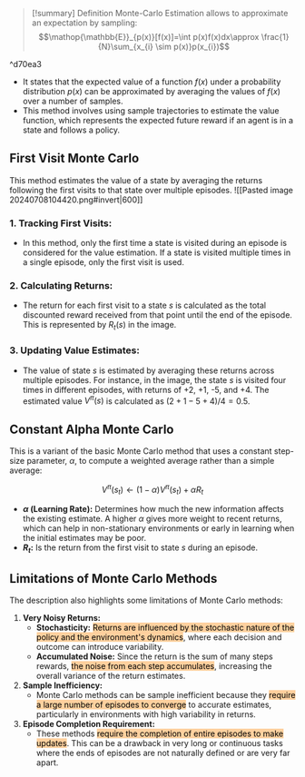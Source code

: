 > [!summary] Definition
> Monte-Carlo Estimation allows to approximate an expectation by sampling:$$\mathop{\mathbb{E}}_{p(x)}[f(x)]=\int p(x)f(x)dx\approx \frac{1}{N}\sum_{x_{i} \sim p(x)}p(x_{i})$$ 

^d70ea3

- It states that the expected value of a function $f(x)$ under a probability distribution $p(x)$  can be approximated by averaging the values of $f(x)$ over a number of samples.
- This method involves using sample trajectories to estimate the value function, which represents the expected future reward if an agent is in a state and follows a policy.
## First Visit Monte Carlo
This method estimates the value of a state by averaging the returns following the first visits to that state over multiple episodes. 
![[Pasted image 20240708104420.png#invert|600]]
### 1. **Tracking First Visits:**
   - In this method, only the first time a state is visited during an episode is considered for the value estimation. If a state is visited multiple times in a single episode, only the first visit is used.
### 2. **Calculating Returns:**
   - The return for each first visit to a state $s$ is calculated as the total discounted reward received from that point until the end of the episode. This is represented by $R_t(s)$ in the image.
### 3. **Updating Value Estimates:**
   - The value of state $s$ is estimated by averaging these returns across multiple episodes. For instance, in the image, the state $s$ is visited four times in different episodes, with returns of +2, +1, -5, and +4. The estimated value $V^\pi(s)$ is calculated as $(2 + 1 - 5 + 4) / 4 = 0.5$.
## Constant Alpha Monte Carlo
This is a variant of the basic Monte Carlo method that uses a constant step-size parameter, $\alpha$, to compute a weighted average rather than a simple average:

$$ V^\pi(s_t) \leftarrow (1 - \alpha) V^\pi(s_t) + \alpha R_t $$

- **$\alpha$ (Learning Rate):** Determines how much the new information affects the existing estimate. A higher $\alpha$ gives more weight to recent returns, which can help in non-stationary environments or early in learning when the initial estimates may be poor.
- **$R_t$:** Is the return from the first visit to state $s$ during an episode.
## Limitations of Monte Carlo Methods
The description also highlights some limitations of Monte Carlo methods:
1. **Very Noisy Returns:**
   - **Stochasticity:** <mark style="background: #FFB86CA6;">Returns are influenced by the stochastic nature of the policy and the environment's dynamics</mark>, where each decision and outcome can introduce variability.
   - **Accumulated Noise:** Since the return is the sum of many steps rewards, <mark style="background: #FFB86CA6;">the noise from each step accumulates</mark>, increasing the overall variance of the return estimates.
2. **Sample Inefficiency:**
   - Monte Carlo methods can be sample inefficient because they <mark style="background: #FFB86CA6;">require a large number of episodes to converge</mark> to accurate estimates, particularly in environments with high variability in returns.
3. **Episode Completion Requirement:**
   - These methods <mark style="background: #FFB86CA6;">require the completion of entire episodes to make updates</mark>. This can be a drawback in very long or continuous tasks where the ends of episodes are not naturally defined or are very far apart.
